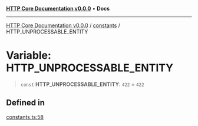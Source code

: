 [**HTTP Core Documentation v0.0.0**](../../README.md) • **Docs**

***

[HTTP Core Documentation v0.0.0](../../modules.md) / [constants](../README.md) / HTTP\_UNPROCESSABLE\_ENTITY

# Variable: HTTP\_UNPROCESSABLE\_ENTITY

> `const` **HTTP\_UNPROCESSABLE\_ENTITY**: `422` = `422`

## Defined in

[constants.ts:58](https://github.com/stonemjs/http-core/blob/6c1adf9f449733e34ff7f08818342bd019b968a7/src/constants.ts#L58)
